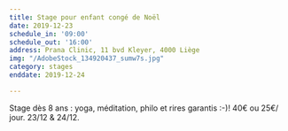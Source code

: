 ```yaml
---
title: Stage pour enfant congé de Noël
date: 2019-12-23
schedule_in: '09:00'
schedule_out: '16:00'
address: Prana Clinic, 11 bvd Kleyer, 4000 Liège
img: "/AdobeStock_134920437_sumw7s.jpg"
category: stages
enddate: 2019-12-24

---
```

Stage dès 8 ans : yoga, méditation, philo et rires garantis :-)! 40€ ou 25€/ jour.  23/12 & 24/12.